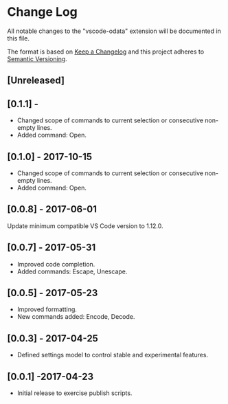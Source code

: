 # Change Log
All notable changes to the "vscode-odata" extension will be documented in this file.

The format is based on [Keep a Changelog](http://keepachangelog.com/en/1.0.0/)
and this project adheres to [Semantic Versioning](http://semver.org/spec/v2.0.0.html).

## [Unreleased]

## [0.1.1] - 
- Changed scope of commands to current selection or consecutive non-empty lines.
- Added command: Open.

## [0.1.0] - 2017-10-15
- Changed scope of commands to current selection or consecutive non-empty lines.
- Added command: Open.

## [0.0.8] - 2017-06-01
Update minimum compatible VS Code version to 1.12.0.

## [0.0.7] - 2017-05-31
- Improved code completion.
- Added commands: Escape, Unescape.

## [0.0.5] - 2017-05-23
- Improved formatting.
- New commands added: Encode, Decode.

## [0.0.3] - 2017-04-25
- Defined settings model to control stable and experimental features.

## [0.0.1] -2017-04-23
- Initial release to exercise publish scripts.